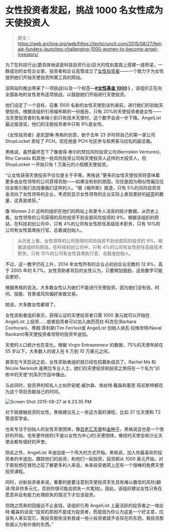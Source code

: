 # 女性投资者发起，挑战 1000 名女性成为天使投资人

> 原文：<https://web.archive.org/web/https://techcrunch.com/2015/08/27/female-funders-launches-challenging-1000-women-to-become-angel-investors/>

为了在科技行业(更具体地说是科技投资行业)巨大的性别差距上搭建一座桥梁，一群成功的女性企业家、投资者和企业高管成立了[女性投资者](https://web.archive.org/web/20230328022114/http://www.femalefunders.com/)——一个致力于为女性提供她们开始天使投资所需工具的网站。

该网站的推出带来了一项挑战(以及一个标签—**[#女性基金 1000](https://web.archive.org/web/20230328022114/https://twitter.com/search?q=%23FemaleFunders1000) )** ，该组织正在向全国各地的女性发布这项挑战，以鼓励她们开始进行天使投资。

他们设定了一个目标，召集 1000 名新的女性天使到谈判桌前，进行她们的初始天使投资。根据该组织引用福布斯的一份报告，只有 20%的天使投资者是女性——当天使投资者的名单缩小到只有技术天使时，这个数字会进一步下降。AngelList 最近报道说，他们的注册投资者中只有 9%是女性。

《女性投资者》是凯瑟琳·黑格的创意，她于去年 23 岁时将自己的第一家公司 ShopLocket 卖给了 PCH。现在她是 PCH 社区参与和黑客马拉松的副总裁。

黑格说，虽然最终签下了像彼得·泰尔的梵拉风险投资公司(Bernstein Ventures)、Rho Canada 和其他一些风险投资公司和天使投资人这样的大投资人，但 ShopLocket 一开始只有 1 万美元的小规模天使投资。

“让女性获得天使投资不仅仅是关于平等。黑格说:“更多的女性天使投资将意味着更多由女性领导的公司获得资助——如果没有别的原因，仅仅是因为相似性偏见往往会吸引我们去找像我们这样的人。“据《福布斯》报道，只有 5%的风险投资资金流向了女性领导的企业，考虑到显示女性领导的企业实际上表现更好的[研究](https://web.archive.org/web/20230328022114/http://www.forbes.com/sites/85broads/2013/02/20/the-mysterious-success-of-female-led-firms/)的数量，这真是疯狂。”

像 Women 2.0 这样的组织在他们的网站上有更令人沮丧的统计数据。从历史上看，女性领导的公司获得的风险投资不到全部风险投资的 9%。根据该组织的网站，在科技初创公司中，只有 4%的公司有女性担任高级技术职务，只有 10%的公司有女性首席执行官、总裁或创始人。

> 从历史上看，女性领导的公司获得的风险投资不到全部风险投资的 9%。根据该组织的网站，在科技初创公司中，只有 4%的公司有女性担任高级技术职务，只有 10%的公司有女性首席执行官、总裁或创始人。

不过，这一数字仍在上升，2014 年女性所有的企业占初创企业总数的 12.9%，高于 2005 年的 8.7%。女性资助者背后的女性认为，只要稍加鼓励，这些数字可能会更好。

根据黑格的说法，大多数女性认为她们不能进行天使投资，因为她们没有钱、时间、技能、背景或风险偏好来做交易。

她说，大多数女性都错了。

女性资助者组织表示，获得认证的天使投资者只需 1000 美元就可以开始在 AngelList 上投资……或者投资者可以加入由芭芭拉·科克伦(Barbara Cochoran)、蒂姆·菲利斯(Tim Ferriss)或 AngelList 创始人纳瓦·拉维坎特(Naval Ravikant)等天使投资者领导的投资辛迪加。

天使的人口统计也在变化。根据 Virgin Entrepreneur 的数据，75%的天使年龄在 55 岁以下，大多数人的收入在 6 万到 10 万美元之间。

甚至在今天启动之前，女性资助者组织就已经在招募新成员了。Rachel Ma 和 Nicole Nerkindt 是两位专业人士，她们的天使投资和投资之旅将在一个名为“训练中的天使”的系列节目中播出。

与此同时，投资界的知名人士如乔安妮·威尔森、埃丝特·戴森和塞恩·班尼斯特都在为这个项目贡献自己的时间。

![Screen Shot 2015-08-27 at 6.23.35 PM](img/489b934184129e9c498a37f606a2897e.png)

对于刚接触投资的女性，黑格建议先上一些这方面的课程，比如 37 位天使和 T2 管道奖学金。

也有专注于创始人的女性天使团体，像[百老汇天使](https://web.archive.org/web/20230328022114/http://www.broadway-angels.com/)和[金种子](https://web.archive.org/web/20230328022114/http://www.goldenseeds.com/)，黑格说这也是一个很好的开始。也有更传统的(不是以女性为中心的)天使团体，像纽约天使会和沙丘天使会都有很好的声誉。

除此之外，AngelList 辛迪加是一个伟大的方式开始。黑格说，加入你最喜欢的投资者的辛迪加，跟踪他们的投资，和他们一起投资，投资额从 1000 美元开始。对于那些想在冒险之前了解更多的人来说，未来投资者网上还有一个很棒的免费天使投资课程。

同时，对新投资者来说，重要的是要注意到天使投资天生具有难以置信的风险(翻译:除非你多元化，否则你很可能会损失一大笔钱)。因此，该组织建议女性只有在愿意并且有能力处理损失的情况下才应该投资。

但随之而来的回报远不止金钱。该组织引用 AngelList 上最活跃的投资者之一埃丝特·戴森的话说:“投资的原因不是成为投资者，而是因为你认为这是一个好主意，应该有人来实现它。我投资那些没有我或一些小投资者就不会存在的东西，我投资那些我认为有价值的东西。”